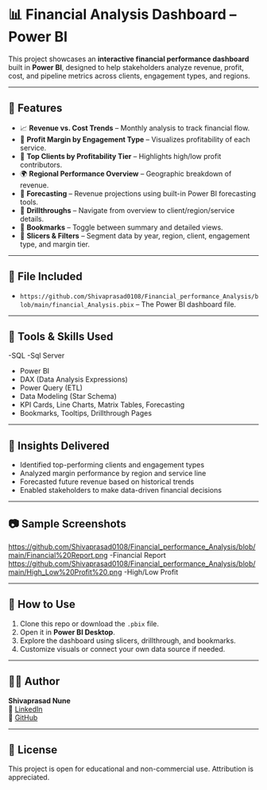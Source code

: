 # 📊 Financial Analysis Dashboard – Power BI

This project showcases an **interactive financial performance dashboard** built in **Power BI**, designed to help stakeholders analyze revenue, profit, cost, and pipeline metrics across clients, engagement types, and regions.

---

## 🚀 Features

- 📈 **Revenue vs. Cost Trends** – Monthly analysis to track financial flow.
- 💼 **Profit Margin by Engagement Type** – Visualizes profitability of each service.
- 👥 **Top Clients by Profitability Tier** – Highlights high/low profit contributors.
- 🌍 **Regional Performance Overview** – Geographic breakdown of revenue.
- 📅 **Forecasting** – Revenue projections using built-in Power BI forecasting tools.
- 🧭 **Drillthroughs** – Navigate from overview to client/region/service details.
- 🔖 **Bookmarks** – Toggle between summary and detailed views.
- 🎯 **Slicers & Filters** – Segment data by year, region, client, engagement type, and margin tier.

---

## 📁 File Included

- `https://github.com/Shivaprasad0108/Financial_performance_Analysis/blob/main/financial_Analysis.pbix` – The Power BI dashboard file.

---

## 🧠 Tools & Skills Used
-SQL
-Sql Server
- Power BI
- DAX (Data Analysis Expressions)
- Power Query (ETL)
- Data Modeling (Star Schema)
- KPI Cards, Line Charts, Matrix Tables, Forecasting
- Bookmarks, Tooltips, Drillthrough Pages

---

## 📌 Insights Delivered

- Identified top-performing clients and engagement types
- Analyzed margin performance by region and service line
- Forecasted future revenue based on historical trends
- Enabled stakeholders to make data-driven financial decisions

---

## 📷 Sample Screenshots
https://github.com/Shivaprasad0108/Financial_performance_Analysis/blob/main/Financial%20Report.png -Financial Report  
https://github.com/Shivaprasad0108/Financial_performance_Analysis/blob/main/High_Low%20Profit%20.png -High/Low Profit

---

## 📎 How to Use

1. Clone this repo or download the `.pbix` file.
2. Open it in **Power BI Desktop**.
3. Explore the dashboard using slicers, drillthrough, and bookmarks.
4. Customize visuals or connect your own data source if needed.

---

## 🧑‍💼 Author

**Shivaprasad Nune**  
🔗 [LinkedIn](https://www.linkedin.com/in/shivaprasad0108/)  
💼 [GitHub](https://github.com/Shivaprasad0108)

---

## 📄 License

This project is open for educational and non-commercial use. Attribution is appreciated.
